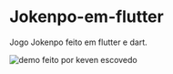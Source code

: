 # Jokenpo-em-flutter
Jogo Jokenpo feito em flutter e dart.





![demo](jokenpo.gif)
feito por keven escovedo
